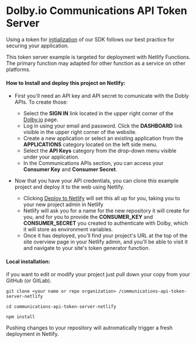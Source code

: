 # Dolby.io Communications API Token Server

Using a token for [initialization](https://docs.dolby.io/communications-apis/docs/initializing-javascript) of our SDK follows our best practice for securing your application. 

This token server example is targeted for deployment with Netlify Functions.  The primary function may adapted for other function as a service on other platforms.

 

####  How to Install and deploy this project on Netlify:

 - First you'll need an API key and API secret to comunicate with the Dobly APIs. To create those:
	- Select the  **SIGN IN**  link located in the upper right corner of the [Dolby.io](https://dolbly.io) page. 
     - Log in using your email and password. Click the     **DASHBOARD**  link visible in the upper right corner of the website. 
     - Create a new application or select an existing application from the  **APPLICATIONS**  category located on the left side menu. 
     - Select the  **API Keys**  category from the drop-down menu visible under your application.  
     - In the Communications    APIs section, you can access your  **Consumer Key**  and  **Consumer Secret**.  

 - Now that you have your API credentials, you can clone this example project and deploy it to the web using Netlify.
 	- Clicking [Deploy to Netlify](https://app.netlify.com/start/deploy?repository=https://github.com/dolbyio-samples/communications-api-token-server-netlify) will set this all up for you, taking you to your new project admin in Netlify
	- Netlify will ask you for a name for the new repository it will create for you, and for you to provide the **CONSUMER_KEY** and **CONSUMER_SECRET** you created to authenticate with Dolby, which it will store as environment variables.
	 - Once it has deployed, you'll find your project's URL at the top of the site overview page in your Netlify admin, and you'll be able to visit it and navigate to your site's token generator function.


#### Local installation:
 if you want to edit or modify your project just pull down your copy from your GitHub (or GitLab).
```
git clone <your name or repo organization> /communications-api-token-server-netlify
```
```
cd communications-api-token-server-netlify
```
```
npm install
```

Pushing changes to your repository will autromatically trigger a fresh deployment in Netlify.
